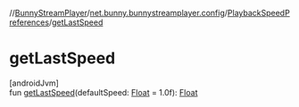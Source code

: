 //[BunnyStreamPlayer](../../../index.md)/[net.bunny.bunnystreamplayer.config](../index.md)/[PlaybackSpeedPreferences](index.md)/[getLastSpeed](get-last-speed.md)

# getLastSpeed

[androidJvm]\
fun [getLastSpeed](get-last-speed.md)(defaultSpeed: [Float](https://kotlinlang.org/api/core/kotlin-stdlib/kotlin/-float/index.html) = 1.0f): [Float](https://kotlinlang.org/api/core/kotlin-stdlib/kotlin/-float/index.html)